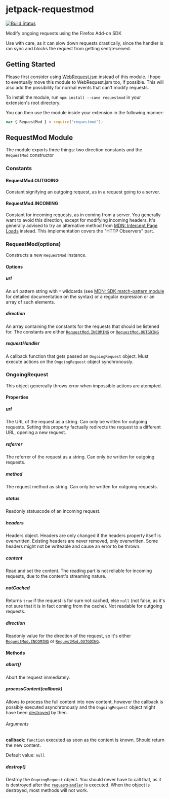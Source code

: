 # jetpack-requestmod
[![Build Status](https://travis-ci.org/freaktechnik/jetpack-requestmod.svg?branch=master)](https://travis-ci.org/freaktechnik/jetpack-requestmod)

Modify ongoing requests using the Firefox Add-on SDK

Use with care, as it can slow down requests drastically, since the handler is
ran sync and blocks the request from getting sent/received.

## Getting Started
Please first consider using [WebRequest.jsm](https://developer.mozilla.org/en-US/docs/Mozilla/JavaScript_code_modules/WebRequest.jsm) instead of this module. I hope to eventually move this module to WebRequest.jsm too, if possible. This will also add the possibility for normal events that can't modify requests.

To install the module, run `npm install --save requestmod` in your
extension's root directory.

You can then use the module inside your extension in the following manner:
```js
var { RequestMod } = require("requestmod");
```

## RequestMod Module
The module exports three things: two direction constants and the `RequestMod`
constructor

### Constants
#### RequestMod.OUTGOING
Constant signifying an outgoing request, as in a request going to a server.

#### RequestMod.INCOMING
Constant for incoming requests, as in coming from a server. You generally want
to avoid this direction, except for modifying incoming headers.
It's generally advised to try an alternative method from [MDN: Intercept Page Loads][intercept] instead.
This implementation covers the "HTTP Observers" part.

### RequestMod(options)
Constructs a new `RequestMod` instance.

#### Options
##### url
An url pattern string with `*` wildcards (see [MDN: SDK match-pattern module][match-pattern] for detailed
documentation on the syntax) or a regular expression or an array of such
elements.

##### direction
An array containing the constants for the requests that should be listened for.
The constants are either [`RequestMod.INCOMING`](#requestmodincoming) or
[`RequestMod.OUTGOING`](#requestmodoutgoing)

##### requestHandler
A callback function that gets passed an `OngoingRequest` object. Must execute
actions on the `OngoingRequest` object synchronously.

### OngoingRequest
This object genereally throws error when impossible actions are atempted.

#### Properties
##### url
The URL of the request as a string. Can only be written for outgoing requests.
Setting this property factually redirects the request to a different URL,
opening a new request.

##### referrer
The referrer of the request as a string. Can only be written for outgoing
requests.

##### method
The request method as string. Can only be written for outgoing requests.

##### status
Readonly statuscode of an incoming request.

##### headers
Headers object. Headers are only changed if the headers property itself is
overwritten. Existing headers are never removed, only overwritten. Some headers
might not be writeable and cause an error to be thrown.

##### content
Read and set the content. The reading part is not reliable for incoming
requests, due to the content's streaming nature.

##### notCached
Returns `true` if the request is for sure not cached, else `null` (not false,
as it's not sure that it is in fact coming from the cache). Not readable for
outgoing requests.

##### direction
Readonly value for the direction of the request, so it's either
[`RequestMod.INCOMING`](#requestmodincoming) or
[`RequestMod.OUTGOING`](#requestmodoutgoing).

#### Methods
##### abort()
Abort the request immediately.

##### processContent(callback)
Allows to process the full content into new content, however the callback is
possibly executed asynchronously and the `OngoingRequest` object might have been
[destroyed](#destroy) by then.
###### Arguments
__callback__: `function` executed as soon as the content is known. Should
return the new content.

Default value: `null`

##### destroy()
Destroy the `OngoingRequest` object. You should never have to call that, as it
is destroyed after the [`requestHandler`](#requesthandler) is executed.
When the object is destroyed, most methods will not work.


[match-pattern]: https://developer.mozilla.org/en-US/Add-ons/SDK/Low-Level_APIs/util_match-pattern "SDK match-pattern module"
[intercept]: https://developer.mozilla.org/en-US/Add-ons/Overlay_Extensions/XUL_School/Intercepting_Page_Loads "Intercept Page Loads"
